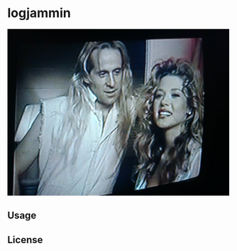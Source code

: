 # logjammin

![logjammin](https://raw.githubusercontent.com/puzza007/logjammin/master/logjammin.jpg)

## Usage

## License
